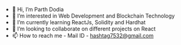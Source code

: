 - 👋 Hi, I’m Parth Dodia
- 👀 I’m interested in Web Development and Blockchain Technology
- 🌱 I’m currently learning ReactJs, Solidity and Hardhat
- 💞️ I’m looking to collaborate on different projects on React
- 📫 How to reach me - Mail ID - hashtag7532@gmail.com

<!---
hashtag7532/hashtag7532 is a ✨ special ✨ repository because its `README.md` (this file) appears on your GitHub profile.
You can click the Preview link to take a look at your changes.
--->
